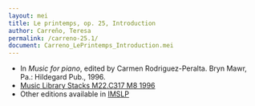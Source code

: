 ```yaml
---
layout: mei
title: Le printemps, op. 25, Introduction
author: Carreño, Teresa
permalink: /carreno-25.1/
document: Carreno_LePrintemps_Introduction.mei
---
```


- In *Music for piano*, edited by Carmen  Rodriguez-Peralta. Bryn Mawr, Pa.: Hildegard Pub., 1996.
- <a href="https://tufts-primo.hosted.exlibrisgroup.com/permalink/f/bnf7qa/01TUN_ALMA21113580720003851" target="_blank">Music Library Stacks M22.C317 M8 1996</a>
- Other editions available in <a href="https://imslp.org/wiki/Le_printemps%2C_Op.25_(Carre%C3%B1o%2C_Teresa)" target="_blank">IMSLP</a>
